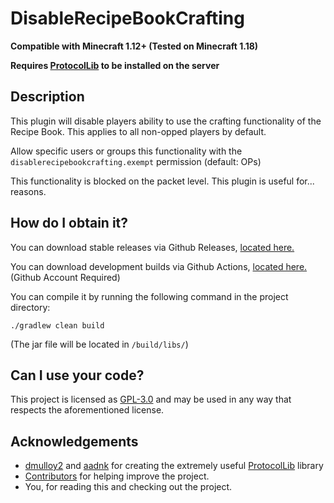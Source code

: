 # DisableRecipeBookCrafting

**Compatible with Minecraft 1.12+ (Tested on Minecraft 1.18)**

**Requires [ProtocolLib](https://www.spigotmc.org/resources/protocollib.1997/) to be installed on the server**

## Description
This plugin will disable players ability to use the crafting functionality of the Recipe Book. This applies to all non-opped players by default.

Allow specific users or groups this functionality with the `disablerecipebookcrafting.exempt` permission (default: OPs)

This functionality is blocked on the packet level. This plugin is useful for... reasons.

## How do I obtain it?

You can download stable releases via Github Releases, [located here.](https://github.com/Puremin0rez/DisableRecipeBookCrafting/releases)

You can download development builds via Github Actions, [located here.](https://github.com/Puremin0rez/DisableRecipeBookCrafting/actions?query=branch%3Amaster+is%3Asuccess) (Github Account Required)

You can compile it by running the following command in the project directory:

```
./gradlew clean build
```

(The jar file will be located in `/build/libs/`)

## Can I use your code?

This project is licensed as [GPL-3.0](LICENSE) and may be used in any way that respects the aforementioned license.

## Acknowledgements

* [dmulloy2](https://github.com/dmulloy2) and [aadnk](https://github.com/aadnk) for creating the extremely useful [ProtocolLib](https://github.com/dmulloy2/ProtocolLib/) library
* [Contributors](https://github.com/Puremin0rez/DisableRecipeBookCrafting/graphs/contributors) for helping improve the project.
* You, for reading this and checking out the project.
